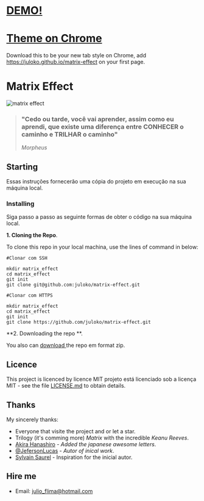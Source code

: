 # [DEMO!](https://juloko.github.io/matrix-effect/)

# [Theme on Chrome](https://chrome.google.com/webstore/detail/matrix-effect-chrome/hifkbbkonokckpinbkhkbhlemgpojbpk)
Download this to be your new tab style on Chrome, add https://juloko.github.io/matrix-effect on your first page.

# Matrix Effect

![matrix effect](https://user-images.githubusercontent.com/39635734/82733390-d26ea100-9ce9-11ea-8c9e-e66e80e7d83b.gif)

> ### "Cedo ou tarde, você vai aprender, assim como eu aprendi, que existe uma diferença entre CONHECER o caminho e TRILHAR o caminho" 
>_Morpheus_

## Starting

Essas instruções fornecerão uma cópia do projeto em execução na sua máquina local.

### Installing
Siga passo a passo as seguinte formas de obter o código na sua máquina local.

**1. Cloning the Repo**.

To clone this repo in your local machina, use the lines of command in below:

```
#Clonar com SSH

mkdir matrix_effect
cd matrix_effect
git init
git clone git@github.com:juloko/matrix-effect.git
```

```
#Clonar com HTTPS

mkdir matrix_effect
cd matrix_effect
git init
git clone https://github.com/juloko/matrix-effect.git
```

**2. Downloading the repo **.

You also can [download ](https://github.com/juloko/matrix-effect/archive/master.zip) the repo em format zip.


## Licence
This project is licenced by licence MIT projeto está licenciado sob a licença MIT - see the file [LICENSE.md](https://github.com/juloko/matrix-effect/blob/master/LICENSE) to obtain details.

## Thanks

My sincerely thanks:
* Everyone that visite the project and or let a star.
* Trilogy (it's comming more) _Matrix_ with the incredible _Keanu Reeves_.
* [Akira Hanashiro](https://www.linkedin.com/in/hanashiro/) - _Added the japanese awesome letters_.
* [@JefersonLucas](https://github.com/JefersonLucas) - _Autor of inical work_.
* [Sylvain Saurel](https://play.google.com/store/apps/details?id=com.ssaurel.matrixeffect) - Inspiration for the inicial autor.

## Hire me

* Email: [julio_flima@hotmail.com](julio_flima@hotmail.com)
